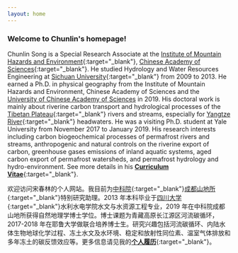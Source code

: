 ```yaml
---
layout: home
---
```


### Welcome to Chunlin's homepage!

Chunlin Song is a Special Research Associate at the [Institute of Mountain Hazards and Environment](http://english.imde.cas.cn/){:target="_blank"}, [Chinese Academy of Sciences](http://english.cas.cn/){:target="_blank"}. He studied Hydrology and Water Resources Engineering at [Sichuan University](http://en.scu.edu.cn/){:target="_blank"} from 2009 to 2013. He earned a Ph.D. in physical geography from the Institute of Mountain Hazards and Environment, Chinese Academy of Sciences and the [University of Chinese Academy of Sciences](http://english.ucas.ac.cn/) in 2019. His doctoral work is mainly about riverine carbon transport and hydrological processes of the [Tibetan Plateau](https://en.wikipedia.org/wiki/Tibetan_Plateau){:target="_blank"} rivers and streams, especially for [Yangtze River](https://en.wikipedia.org/wiki/Yangtze){:target="_blank"} headwaters. He was a visiting Ph.D. student at Yale University from November 2017 to January 2019. His research interests including carbon biogeochemical processes of permafrost rivers and streams, anthropogenic and natural controls on the riverine export of carbon, greenhouse gases emissions of inland aquatic systems, aged carbon export of permafrost watersheds, and permafrost hydrology and hydro-environment. See more details in his [**Curriculum Vitae**](https://songchunlin.net/files/others/songchunlin_cv.pdf){:target="_blank"}.

欢迎访问宋春林的个人网站。我目前为[中科院](http://www.cas.cn/){:target="_blank"}[成都山地所](http://www.imde.ac.cn/){:target="_blank"}特别研究助理。2013 年本科毕业于[四川大学](http://www.scu.edu.cn/){:target="_blank"}水利水电学院水文与水资源工程专业，2019 年在中科院成都山地所获得自然地理学博士学位。博士课题为青藏高原长江源区河流碳循环，2017-2018 年在耶鲁大学做联合培养博士生。研究兴趣包括河流碳循环、内陆水体生物地球化学过程、冻土水文及水环境、稳定和放射性同位素、温室气体排放和多年冻土的碳反馈效应等。更多信息请见我的[**个人履历**](https://songchunlin.net/files/others/songchunlin_cv_cn.pdf){:target="_blank"}。